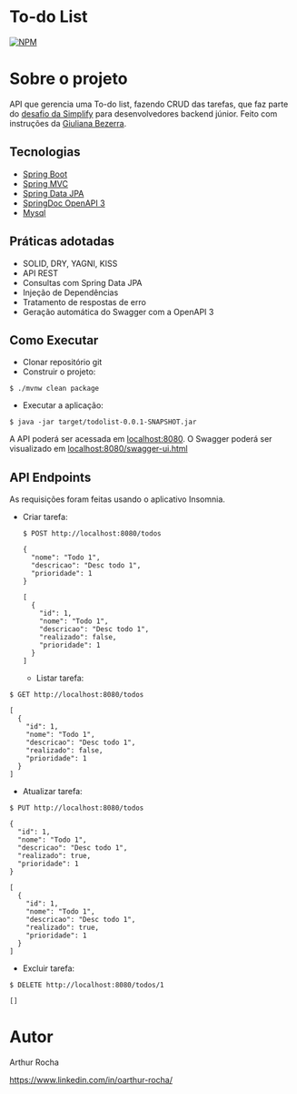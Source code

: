 # To-do List

[![NPM](https://img.shields.io/npm/l/react)](https://github.com/OArthur-Rocha/API-REST-Voll-Med/blob/main/LICENSE)

# Sobre o projeto

API que gerencia uma To-do list, fazendo CRUD das tarefas, que faz parte do [desafio da Simplify](https://github.com/simplify-liferay/desafio-junior-backend-simplify) para desenvolvedores backend júnior. 
Feito com instruções da [Giuliana Bezerra](https://github.com/giuliana-bezerra).


## Tecnologias
 
- [Spring Boot](https://spring.io/projects/spring-boot)
- [Spring MVC](https://docs.spring.io/spring-framework/reference/web/webmvc.html)
- [Spring Data JPA](https://spring.io/projects/spring-data-jpa)
- [SpringDoc OpenAPI 3](https://springdoc.org/v2/#spring-webflux-support)
- [Mysql](https://dev.mysql.com/downloads/)

## Práticas adotadas

- SOLID, DRY, YAGNI, KISS
- API REST
- Consultas com Spring Data JPA
- Injeção de Dependências
- Tratamento de respostas de erro
- Geração automática do Swagger com a OpenAPI 3

## Como Executar

- Clonar repositório git
- Construir o projeto:
```
$ ./mvnw clean package
```
- Executar a aplicação:
```
$ java -jar target/todolist-0.0.1-SNAPSHOT.jar
```

A API poderá ser acessada em [localhost:8080](http://localhost:8080).
O Swagger poderá ser visualizado em [localhost:8080/swagger-ui.html](http://localhost:8080/swagger-ui.html)

## API Endpoints

As requisições foram feitas usando o aplicativo Insomnia.


- Criar tarefa:
  ```
  $ POST http://localhost:8080/todos
  
  {
	"nome": "Todo 1",
	"descricao": "Desc todo 1",
	"prioridade": 1
  }

  [
    {
      "id": 1,
      "nome": "Todo 1",
      "descricao": "Desc todo 1",
      "realizado": false,
      "prioridade": 1
    }
  ]
  ```
  - Listar tarefa:
```
$ GET http://localhost:8080/todos

[
  {
    "id": 1,
    "nome": "Todo 1",
    "descricao": "Desc todo 1",
    "realizado": false,
    "prioridade": 1
  }
]
```
- Atualizar tarefa:
```
$ PUT http://localhost:8080/todos

{
  "id": 1,
  "nome": "Todo 1",
  "descricao": "Desc todo 1",
  "realizado": true,
  "prioridade": 1
}
  
[
  {
    "id": 1,
    "nome": "Todo 1",
    "descricao": "Desc todo 1",
    "realizado": true,
    "prioridade": 1
  }
]
```
- Excluir tarefa:
```
$ DELETE http://localhost:8080/todos/1

[]
```



# Autor

Arthur Rocha

https://www.linkedin.com/in/oarthur-rocha/
